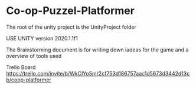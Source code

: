 # Co-op-Puzzel-Platformer
The root of the unity project is the UnityProject folder

USE UNITY version 2020.1.1f1

The Brainstorming document is for writing down iadeas for the game and a overview of tools used


Trello Board
https://trello.com/invite/b/WkCIYo5m/2cf753d186757aac1d5673d3442d13cb/coop-platformer
